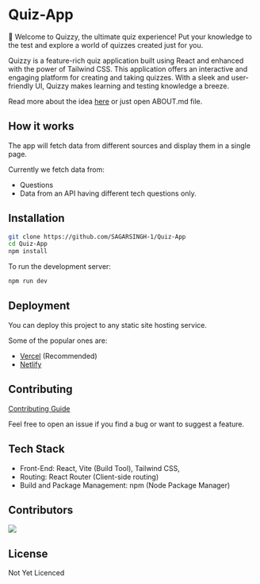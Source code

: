 # Quiz-App

🧠 Welcome to Quizzy, the ultimate quiz experience! Put your knowledge to the test and explore a world of quizzes created just for you.

Quizzy is a feature-rich quiz application built using React and enhanced with the power of Tailwind CSS. This application offers an interactive and engaging platform for creating and taking quizzes. With a sleek and user-friendly UI, Quizzy makes learning and testing knowledge a breeze.

Read more about the idea [here](ABOUT.md) or just open ABOUT.md file.

## How it works

The app will fetch data from different sources and display them in a single page.

Currently we fetch data from:

- Questions
- Data from an API having different tech questions only.

## Installation

```bash
git clone https://github.com/SAGARSINGH-1/Quiz-App
cd Quiz-App
npm install
```

To run the development server:

```bash
npm run dev
```

## Deployment

You can deploy this project to any static site hosting service.

Some of the popular ones are:

- [Vercel](https://vercel.com/) (Recommended)
- [Netlify](https://www.netlify.com/)

## Contributing

[Contributing Guide](CONTRIBUTING.md)

Feel free to open an issue if you find a bug or want to suggest a feature.

## Tech Stack

- Front-End:
  React,
  Vite (Build Tool),
  Tailwind CSS,
- Routing:
  React Router (Client-side routing)
- Build and Package Management:
  npm (Node Package Manager)

## Contributors

<a href="https://github.com/SAGARSINGH-1/Quiz-App/graphs/contributors">
  <img src="https://contrib.rocks/image?repo=thtauhid/Quiz-App" />
</a>

## License

Not Yet Licenced
